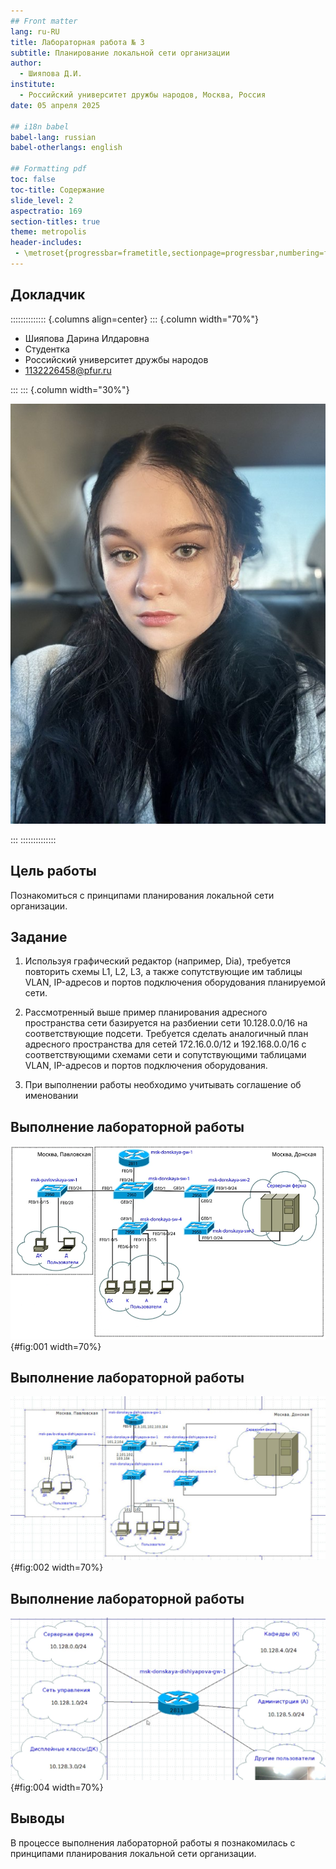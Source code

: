 ```yaml
---
## Front matter
lang: ru-RU
title: Лабораторная работа № 3
subtitle: Планирование локальной сети организации
author:
  - Шияпова Д.И.
institute:
  - Российский университет дружбы народов, Москва, Россия
date: 05 апреля 2025

## i18n babel
babel-lang: russian
babel-otherlangs: english

## Formatting pdf
toc: false
toc-title: Содержание
slide_level: 2
aspectratio: 169
section-titles: true
theme: metropolis
header-includes:
 - \metroset{progressbar=frametitle,sectionpage=progressbar,numbering=fraction}
---
```



## Докладчик

:::::::::::::: {.columns align=center}
::: {.column width="70%"}

  * Шияпова Дарина Илдаровна
  * Студентка
  * Российский университет дружбы народов
  * [1132226458@pfur.ru](mailto:1132226458@pfur.ru)


:::
::: {.column width="30%"}

![](./image/dishiyapova.jpeg)

:::
::::::::::::::

## Цель работы

Познакомиться с принципами планирования локальной сети организации.

## Задание

1. Используя графический редактор (например, Dia), требуется повторить схемы L1, L2, L3, а также сопутствующие им таблицы VLAN, IP-адресов и портов подключения оборудования планируемой сети.

2. Рассмотренный выше пример планирования адресного пространства сети базируется на разбиении сети 10.128.0.0\/16 на соответствующие подсети.
Требуется сделать аналогичный план адресного пространства для сетей 172.16.0.0\/12 и 192.168.0.0\/16 с соответствующими схемами сети и сопутствующими таблицами VLAN, IP-адресов и портов подключения оборудования.

3. При выполнении работы необходимо учитывать соглашение об именовании


## Выполнение лабораторной работы

![Физические устройства сети с номерами портов (Layer 1)](image/1.png){#fig:001 width=70%}

## Выполнение лабораторной работы

![Схема VLAN сети (Layer 2)](image/2.jpg){#fig:002 width=70%}


## Выполнение лабораторной работы

![ Схема маршрутизации сети (Layer 3)](image/3.png){#fig:004 width=70%}


## Выводы

В процессе выполнения лабораторной работы я познакомилась с принципами планирования локальной сети организации.
